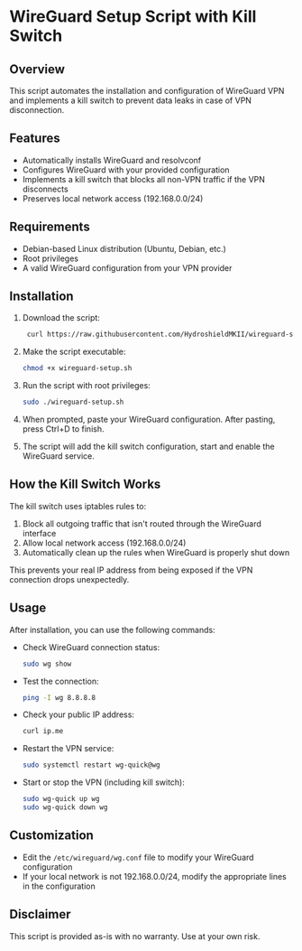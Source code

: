 # WireGuard Setup Script with Kill Switch

## Overview

This script automates the installation and configuration of WireGuard VPN and implements a kill switch to prevent data leaks in case of VPN disconnection.

## Features

- Automatically installs WireGuard and resolvconf
- Configures WireGuard with your provided configuration
- Implements a kill switch that blocks all non-VPN traffic if the VPN disconnects
- Preserves local network access (192.168.0.0/24)

## Requirements

- Debian-based Linux distribution (Ubuntu, Debian, etc.)
- Root privileges
- A valid WireGuard configuration from your VPN provider

## Installation

1. Download the script:
   ```bash 
    curl https://raw.githubusercontent.com/HydroshieldMKII/wireguard-setup/main/wireguard-setup.sh -o wireguard-setup.sh
   ```

2. Make the script executable:
   ```bash
   chmod +x wireguard-setup.sh
   ```

3. Run the script with root privileges:
   ```bash
   sudo ./wireguard-setup.sh
   ```

4. When prompted, paste your WireGuard configuration. After pasting, press Ctrl+D to finish.

5. The script will add the kill switch configuration, start and enable the WireGuard service.

## How the Kill Switch Works

The kill switch uses iptables rules to:
1. Block all outgoing traffic that isn't routed through the WireGuard interface
2. Allow local network access (192.168.0.0/24)
3. Automatically clean up the rules when WireGuard is properly shut down

This prevents your real IP address from being exposed if the VPN connection drops unexpectedly.

## Usage

After installation, you can use the following commands:

- Check WireGuard connection status:
  ```bash
  sudo wg show
  ```

- Test the connection:
  ```bash
  ping -I wg 8.8.8.8
  ```

- Check your public IP address:
  ```bash
  curl ip.me
  ```

- Restart the VPN service:
  ```bash
  sudo systemctl restart wg-quick@wg
  ```

- Start or stop the VPN (including kill switch):
  ```bash
  sudo wg-quick up wg
  sudo wg-quick down wg
  ```

## Customization

- Edit the `/etc/wireguard/wg.conf` file to modify your WireGuard configuration
- If your local network is not 192.168.0.0/24, modify the appropriate lines in the configuration

## Disclaimer

This script is provided as-is with no warranty. Use at your own risk.
